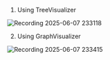 1. Using TreeVisualizer

![Recording 2025-06-07 233118](https://github.com/user-attachments/assets/f0a2659f-877f-4cb0-bc85-3c1d7723e41d)



2. Using GraphVisualizer

![Recording 2025-06-07 233415](https://github.com/user-attachments/assets/06d0d766-c64d-4a0a-8c70-a70f5fddb551)
